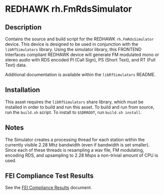 # REDHAWK rh.FmRdsSimulator

## Description

Contains the source and build script for the REDHAWK
`rh.FmRdsSimulator` device. This device is designed to be used in conjunction with the
`libRfSimulators` library.  Using the simulator library, this FRONTEND Interfaces
compliant REDHAWK device will generate FM modulated mono or stereo audio with
RDS encoded PI (Call Sign), PS (Short Text), and RT (Full Text) data.

Additional documentation is available within the `libRfSimulators` README.

## Installation

This asset requires the `libRfSimulators` share library, which must be installed in order to build and run this asset.  To build and run from source, run the `build.sh` script. To install to `$SDRROOT`, run `build.sh install`.

## Notes

The Simulator creates a processing thread for each station within the currently
visible 2.28 Mhz bandwidth (even if bandwidth is set smaller).  Since each of
these threads is resampling a wav file, FM modulating, encoding RDS, and
upsampling to 2.28 Msps a non-trivial amount of CPU is used. 

## FEI Compliance Test Results

See the [FEI Compliance Results](tests/FEI_Compliance_Results.md) document.
